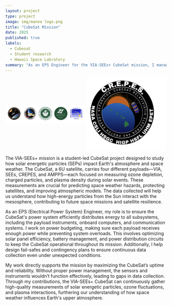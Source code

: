 ```yaml
---
layout: project
type: project
image: img/manoa logo.png
title: "CubeSat Mission"
date: 2025
published: true
labels:
  - Cubesat
  - Student research
  - Hawaii Space Labratory
summary: "As an EPS Engineer for the VIA-SEEs+ CubeSat mission, I manage the satellite’s power distribution, solar efficiency, and battery systems to ensure continuous data collection on solar energetic particles and their effects on Earth’s atmosphere."
---
```


<div style="display: flex; justify-content: center; align-items: center; width: 100%;">
    <img src="/img/multiple.png" style="width: 50%; max-height: auto;" alt="First Logo">
    <img src="/img/crepes.png" style="width: 50%; max-height: auto;" alt="Second Logo">
</div>


The VIA-SEEs+ mission is a student-led CubeSat project designed to study how solar energetic particles (SEPs) impact Earth's atmosphere and space weather. The CubeSat, a 6U satellite, carries four different payloads—VIA, SEEs, CREPES, and AMPPS—each focused on measuring ozone depletion, charged particles, and plasma density during solar events. These measurements are crucial for predicting space weather hazards, protecting satellites, and improving atmospheric models. The data collected will help us understand how high-energy particles from the Sun interact with the mesosphere, contributing to future space missions and satellite resilience.

As an EPS (Electrical Power System) Engineer, my role is to ensure the CubeSat's power system efficiently distributes energy to all subsystems, including the payload instruments, onboard computers, and communication systems. I work on power budgeting, making sure each payload receives enough power while preventing system overloads. This involves optimizing solar panel efficiency, battery management, and power distribution circuits to keep the CubeSat operational throughout its mission. Additionally, I help design fail-safes and contingency plans to ensure continuous data collection even under unexpected conditions.

My work directly supports the mission by maximizing the CubeSat’s uptime and reliability. Without proper power management, the sensors and instruments wouldn’t function effectively, leading to gaps in data collection. Through my contributions, the VIA-SEEs+ CubeSat can continuously gather high-quality measurements of solar energetic particles, ozone fluctuations, and plasma interactions, furthering our understanding of how space weather influences Earth's upper atmosphere.
